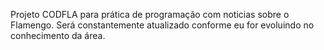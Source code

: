 Projeto CODFLA para prática de programação com noticias sobre o Flamengo. Será constantemente atualizado conforme eu for evoluindo no conhecimento da área.